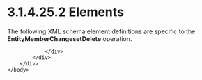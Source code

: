<html dir="LTR" xmlns:mshelp="http://msdn.microsoft.com/mshelp" xmlns:ddue="http://ddue.schemas.microsoft.com/authoring/2003/5" xmlns:xlink="http://www.w3.org/1999/xlink" xmlns:tool="http://www.microsoft.com/tooltip">
    <head>
        <meta http-equiv="Content-Type" content="text/html; CHARSET=utf-8"></meta>
        <meta name="save" content="history"></meta>
        <title>3.1.4.25.2 Elements</title>
        <xml>
            <mshelp:toctitle title="3.1.4.25.2 Elements"></mshelp:toctitle>
            <mshelp:rltitle title="[MS-SSMDSWS-15]: Elements"></mshelp:rltitle>
            <mshelp:keyword index="A" term="b03b10ca-a904-4583-9a00-e088de5ef32e"></mshelp:keyword>
            <mshelp:attr name="DCSext.ContentType" value="open specification"></mshelp:attr>
            <mshelp:attr name="AssetID" value="b03b10ca-a904-4583-9a00-e088de5ef32e"></mshelp:attr>
            <mshelp:attr name="TopicType" value="kbRef"></mshelp:attr>
            <mshelp:attr name="DCSext.Title" value="[MS-SSMDSWS-15]: Elements" />
        </xml>
    </head>
    <body>
        <div id="header">
            <h1 class="heading">3.1.4.25.2 Elements</h1>
        </div>
        <div id="mainSection">
            <div id="mainBody">
                <div id="allHistory" class="saveHistory"></div>
                <div id="sectionSection0" class="section" name="collapseableSection">
                    

<p>The following XML schema element definitions are specific to
the <b>EntityMemberChangesetDelete</b> operation.</p>


                </div>
            </div>
        </div>
    </body>
</html>
